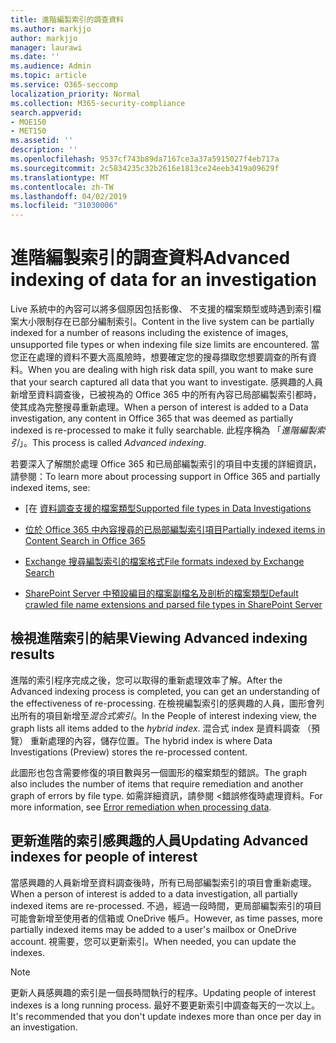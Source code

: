 ```yaml
---
title: 進階編製索引的調查資料
ms.author: markjjo
author: markjjo
manager: laurawi
ms.date: ''
ms.audience: Admin
ms.topic: article
ms.service: O365-seccomp
localization_priority: Normal
ms.collection: M365-security-compliance
search.appverid:
- MOE150
- MET150
ms.assetid: ''
description: ''
ms.openlocfilehash: 9537cf743b89da7167ce3a37a5915027f4eb717a
ms.sourcegitcommit: 2c5834235c32b2616e1813ce24eeb3419a09629f
ms.translationtype: MT
ms.contentlocale: zh-TW
ms.lasthandoff: 04/02/2019
ms.locfileid: "31030006"
---
```

# <a name="advanced-indexing-of-data-for-an-investigation"></a><span data-ttu-id="ba302-102">進階編製索引的調查資料</span><span class="sxs-lookup"><span data-stu-id="ba302-102">Advanced indexing of data for an investigation</span></span>

<span data-ttu-id="ba302-103">Live 系統中的內容可以將多個原因包括影像、 不支援的檔案類型或時遇到索引檔案大小限制存在已部分編制索引。</span><span class="sxs-lookup"><span data-stu-id="ba302-103">Content in the live system can be partially indexed for a number of reasons including the existence of images, unsupported file types or when indexing file size limits are encountered.</span></span> <span data-ttu-id="ba302-104">當您正在處理的資料不要大高風險時，想要確定您的搜尋擷取您想要調查的所有資料。</span><span class="sxs-lookup"><span data-stu-id="ba302-104">When you are dealing with high risk data spill, you want to make sure that your search captured all data that you want to investigate.</span></span> <span data-ttu-id="ba302-105">感興趣的人員新增至資料調查後，已被視為的 Office 365 中的所有內容已局部編製索引都時，使其成為完整搜尋重新處理。</span><span class="sxs-lookup"><span data-stu-id="ba302-105">When a person of interest is added to a Data investigation, any content in Office 365 that was deemed as partially indexed is re-processed to make it fully searchable.</span></span> <span data-ttu-id="ba302-106">此程序稱為 「*進階編製索引*」。</span><span class="sxs-lookup"><span data-stu-id="ba302-106">This process is called *Advanced indexing*.</span></span> 

<span data-ttu-id="ba302-107">若要深入了解關於處理 Office 365 和已局部編製索引的項目中支援的詳細資訊，請參閱：</span><span class="sxs-lookup"><span data-stu-id="ba302-107">To learn more about processing support in Office 365 and partially indexed items, see:</span></span>

- <span data-ttu-id="ba302-108">[在 [資料調查支援的檔案類型](supported-filetypes-datainvestigations.md)</span><span class="sxs-lookup"><span data-stu-id="ba302-108">[Supported file types in Data Investigations](supported-filetypes-datainvestigations.md)</span></span>

- [<span data-ttu-id="ba302-109">位於 Office 365 中內容搜尋的已局部編製索引項目</span><span class="sxs-lookup"><span data-stu-id="ba302-109">Partially indexed items in Content Search in Office 365</span></span>](https://docs.microsoft.com/en-us/office365/securitycompliance/partially-indexed-items-in-content-search)

- [<span data-ttu-id="ba302-110">Exchange 搜尋編製索引的檔案格式</span><span class="sxs-lookup"><span data-stu-id="ba302-110">File formats indexed by Exchange Search</span></span>](https://docs.microsoft.com/en-us/exchange/file-formats-indexed-by-exchange-search-exchange-2013-help)

- [<span data-ttu-id="ba302-111">SharePoint Server 中預設編目的檔案副檔名及剖析的檔案類型</span><span class="sxs-lookup"><span data-stu-id="ba302-111">Default crawled file name extensions and parsed file types in SharePoint Server</span></span>](https://docs.microsoft.com/en-us/SharePoint/technical-reference/default-crawled-file-name-extensions-and-parsed-file-types)

## <a name="viewing-advanced-indexing-results"></a><span data-ttu-id="ba302-112">檢視進階索引的結果</span><span class="sxs-lookup"><span data-stu-id="ba302-112">Viewing Advanced indexing results</span></span>

<span data-ttu-id="ba302-113">進階的索引程序完成之後，您可以取得的重新處理效率了解。</span><span class="sxs-lookup"><span data-stu-id="ba302-113">After the Advanced indexing process is completed, you can get an understanding of the effectiveness of re-processing.</span></span>  <span data-ttu-id="ba302-114">在檢視編製索引的感興趣的人員，圖形會列出所有的項目新增至*混合式索引*。</span><span class="sxs-lookup"><span data-stu-id="ba302-114">In the People of interest indexing view, the graph lists all items added to the *hybrid index*.</span></span>  <span data-ttu-id="ba302-115">混合式 index 是資料調查 （預覽） 重新處理的內容，儲存位置。</span><span class="sxs-lookup"><span data-stu-id="ba302-115">The hybrid index is where Data Investigations (Preview) stores the re-processed content.</span></span>

<span data-ttu-id="ba302-116">此圖形也包含需要修復的項目數與另一個圖形的檔案類型的錯誤。</span><span class="sxs-lookup"><span data-stu-id="ba302-116">The graph also includes the number of items that require remediation and another graph of errors by file type.</span></span> <span data-ttu-id="ba302-117">如需詳細資訊，請參閱 <<c0>錯誤修復時處理資料。</span><span class="sxs-lookup"><span data-stu-id="ba302-117">For more information, see [Error remediation when processing data](error-remediation.md).</span></span>

## <a name="updating-advanced-indexes-for-people-of-interest"></a><span data-ttu-id="ba302-118">更新進階的索引感興趣的人員</span><span class="sxs-lookup"><span data-stu-id="ba302-118">Updating Advanced indexes for people of interest</span></span>

<span data-ttu-id="ba302-119">當感興趣的人員新增至資料調查後時，所有已局部編製索引的項目會重新處理。</span><span class="sxs-lookup"><span data-stu-id="ba302-119">When a person of interest is added to a data investigation, all partially indexed items are re-processed.</span></span> <span data-ttu-id="ba302-120">不過，經過一段時間，更局部編製索引的項目可能會新增至使用者的信箱或 OneDrive 帳戶。</span><span class="sxs-lookup"><span data-stu-id="ba302-120">However, as time passes, more partially indexed items may be added to a user's mailbox or OneDrive account.</span></span>  <span data-ttu-id="ba302-121">視需要，您可以更新索引。</span><span class="sxs-lookup"><span data-stu-id="ba302-121">When needed, you can update the indexes.</span></span>

> [!NOTE]
> <span data-ttu-id="ba302-122">更新人員感興趣的索引是一個長時間執行的程序。</span><span class="sxs-lookup"><span data-stu-id="ba302-122">Updating people of interest indexes is a long running process.</span></span> <span data-ttu-id="ba302-123">最好不要更新索引中調查每天的一次以上。</span><span class="sxs-lookup"><span data-stu-id="ba302-123">It's recommended that you don't update indexes more than once per day in an investigation.</span></span>
